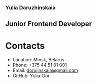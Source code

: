 ### Yulia Daruzhinskaia
## Junior Frontend Developer
# Contacts
* Location: Minsk, Belarus
* Phone: +375 44 51 01 001
* Email: dorujinskaia@gmail.com
* GitHub: Yulia-Dor
